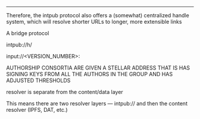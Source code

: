 ---

Therefore, the intpub protocol also offers a (somewhat) centralized handle system, which will resolve shorter URLs to longer, more extensible links

A bridge protocol

intpub://h/<HANDLE>

input://<VERSION_NUMBER><PROTOCOL><AUTHOR>:<LINK>

AUTHORSHIP CONSORTIA ARE GIVEN A STELLAR ADDRESS THAT IS HAS SIGNING KEYS FROM ALL THE AUTHORS IN THE GROUP AND HAS ADJUSTED THRESHOLDS

resolver is separate from the content/data layer

This means there are two resolver layers — intpub:// and then the content resolver (IPFS, DAT, etc.)
